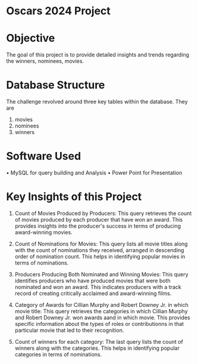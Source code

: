 # Oscars 2024 Project
# Objective
 The goal of this project is to provide detailed insights and trends regarding the winners, nominees, movies.
# Database Structure
The challenge revolved around three key tables within the database. They are
1. movies
2. nominees
3. winners
# Software Used
• MySQL for query building and Analysis
• Power Point for Presentation
# Key Insights of this Project
1. Count of Movies Produced by Producers: This query retrieves the count of movies produced by each producer that have won an award. This provides insights into the producer's success in terms of producing award-winning movies.

2. Count of Nominations for Movies: This query lists all movie titles along with the count of nominations they received, arranged in descending order of nomination count. This helps in identifying popular movies in terms of nominations.

3. Producers Producing Both Nominated and Winning Movies: This query identifies producers who have produced movies that were both nominated and won an award. This indicates producers with a track record of creating critically acclaimed and award-winning films.

4. Category of Awards for Cillian Murphy and Robert Downey Jr. in which movie title: This query retrieves the categories in which Cillian Murphy and Robert Downey Jr. won awards aand in which movie. This provides specific information about the types of roles or contributionns in that particular movie that led to their recognition.

5. Count of winners for each category: The last query lists the count of winners along with the categories. This helps in identifying popular categories in terms of nominations.

